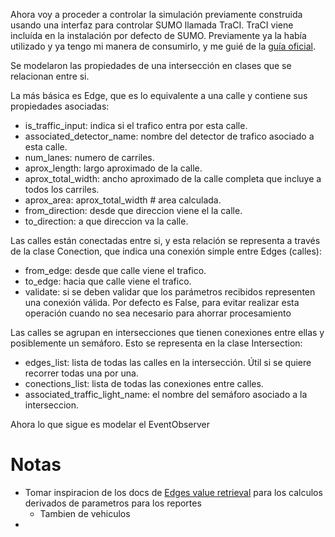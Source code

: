 Ahora voy a proceder a controlar la simulación previamente construida usando una interfaz para controlar SUMO
llamada TraCI.
TraCI viene incluída en la instalación por defecto de SUMO.
Previamente ya la había utilizado y ya tengo mi manera de consumirlo, y me guié de la [guía oficial](https://sumo.dlr.de/docs/TraCI/Interfacing_TraCI_from_Python.html).

Se modelaron las propiedades de una intersección en clases que se relacionan entre si.

La más básica es Edge, que es lo equivalente a una calle y contiene sus propiedades asociadas:

+ is_traffic_input: indica si el trafico entra por esta calle.
+ associated_detector_name: nombre del detector de trafico asociado a esta calle.
+ num_lanes: numero de carriles.
+ aprox_length: largo aproximado de la calle.
+ aprox_total_width: ancho aproximado de la calle completa que incluye a todos los carriles.
+ aprox_area: aprox_total_width # area calculada.
+ from_direction: desde que direccion viene el la calle.
+ to_direction: a que direccion va la calle.

Las calles están conectadas entre si, y esta relación se representa a través de la clase Conection, que indica una conexión simple entre Edges (calles):

+ from_edge: desde que calle viene el trafico.
+ to_edge: hacia que calle viene el trafico.
+ validate: si se deben validar que los parámetros recibidos representen una conexión válida. Por defecto es False, para evitar realizar esta operación cuando no sea necesario para ahorrar procesamiento

Las calles se agrupan en intersecciones que tienen conexiones entre ellas y posiblemente un semáforo. Esto se representa en la clase Intersection:

+ edges_list: lista de todas las calles en la intersección. Útil si se quiere recorrer todas una por una.
+ conections_list: lista de todas las conexiones entre calles.
+ associated_traffic_light_name: el nombre del semáforo asociado a la interseccion.

Ahora lo que sigue es modelar el EventObserver

# Notas
+ Tomar inspiracion de los docs de [Edges value retrieval](https://sumo.dlr.de/docs/TraCI/Edge_Value_Retrieval.html#extended_retrieval_messages) para los calculos derivados de parametros para los reportes
  + Tambien de vehiculos
+ 